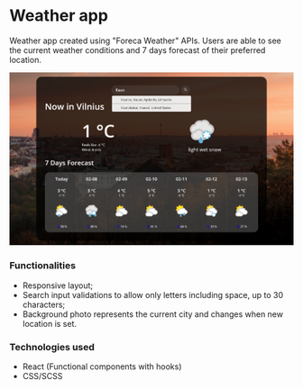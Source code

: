 # Weather app

Weather app created using "Foreca Weather" APIs. Users are able to see the current weather conditions and 7 days forecast of their preferred location.

![](https://github.com/ziviledauderiene/weather-app/blob/master/screenshot.png)

### Functionalities
- Responsive layout;
- Search input validations to allow only letters including space, up to 30
characters;
- Background photo represents the current city and changes when new location is set.

### Technologies used
- React (Functional components with hooks)
- CSS/SCSS

